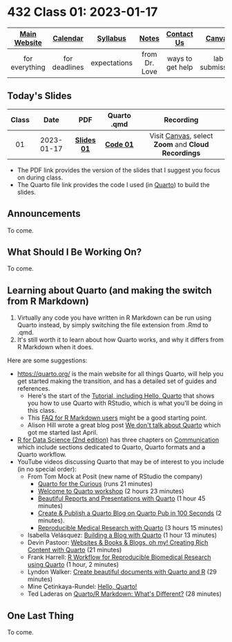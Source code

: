 # 432 Class 01: 2023-01-17

[Main Website](https://thomaselove.github.io/432-2023/) | [Calendar](https://thomaselove.github.io/432-2023/calendar.html) | [Syllabus](https://thomaselove.github.io/432-syllabus-2023/) | [Notes](https://thomaselove.github.io/432-notes/) | [Contact Us](https://thomaselove.github.io/432-2023/contact.html) | [Canvas](https://canvas.case.edu) | [Data and Code](https://github.com/THOMASELOVE/432-data) | [Sources](https://github.com/THOMASELOVE/432-classes-2023/tree/main/sources)
:-----------: | :--------------: | :----------: | :---------: | :-------------: | :-----------: | :------------: |:------:
for everything | for deadlines | expectations | from Dr. Love | ways to get help | lab submission | for downloads | to read

## Today's Slides

Class | Date | PDF | Quarto .qmd | Recording
:---: | :--------: | :------: | :------: | :-------------:
01 | 2023-01-17 | **[Slides 01](https://github.com/THOMASELOVE/432-slides-2023/blob/main/slides01.pdf)** | **[Code 01](432-slides-2023/blob/main/slides01.qmd)** | Visit [Canvas](https://canvas.case.edu/), select **Zoom** and **Cloud Recordings**

- The PDF link provides the version of the slides that I suggest you focus on during class.
- The Quarto file link provides the code I used (in [Quarto](https://quarto.org/)) to build the slides.

## Announcements
 
To come.

## What Should I Be Working On?

To come.

## Learning about Quarto (and making the switch from R Markdown)

1. Virtually any code you have written in R Markdown can be run using Quarto instead, by simply switching the file extension from .Rmd to .qmd.
2. It's still worth it to learn about how Quarto works, and why it differs from R Markdown when it does.

Here are some suggestions:

- <https://quarto.org/> is the main website for all things Quarto, will help you get started making the transition, and has a detailed set of guides and references.
    - Here's the start of the [Tutorial, including Hello, Quarto](https://quarto.org/docs/get-started/hello/rstudio.html) that shows you how to use Quarto with RStudio, which is what you'll be doing in this class.
    - This [FAQ for R Markdown users](https://quarto.org/docs/faq/rmarkdown.html) might be a good starting point.
    - Alison Hill wrote a great blog post [We don't talk about Quarto](https://www.apreshill.com/blog/2022-04-we-dont-talk-about-quarto/) which got me started last April.
- [R for Data Science (2nd edition)](https://r4ds.hadley.nz/) has three chapters on [Communication](https://r4ds.hadley.nz/communicate.html) which include sections dedicated to Quarto, Quarto formats and a Quarto workflow.
- YouTube videos discussing Quarto that may be of interest to you include (in no special order):
    - From Tom Mock at Posit (new name of RStudio the company)
        - [Quarto for the Curious](https://www.youtube.com/watch?v=mrvhk2XUfWo) (runs 21 minutes)
        - [Welcome to Quarto workshop](https://www.youtube.com/watch?v=yvi5uXQMvu4) (2 hours 23 minutes)
        - [Beautiful Reports and Presentations with Quarto](https://www.youtube.com/watch?v=hbf7Ai3jnxY) (1 hour 45 minutes)
        - [Create & Publish a Quarto Blog on Quarto Pub in 100 Seconds](https://www.youtube.com/watch?v=t8qtcDyCRFA) (2 minutes).
        - [Reproducible Medical Research with Quarto](https://www.youtube.com/watch?v=KnwQFph3s94) (3 hours 15 minutes)
    - Isabella Velásquez: [Building a Blog with Quarto](https://www.youtube.com/watch?v=CVcvXfRyfE0) (1 hour 13 minutes)
    - Devin Pastoor: [Websites & Books & Blogs, oh my! Creating Rich Content with Quarto](https://www.youtube.com/watch?v=A9QRN4cpsDY) (21 minutes)
    - Frank Harrell: [R Workflow for Reproducible Biomedical Research using Quarto](https://www.youtube.com/watch?v=NCrrN3Al-kw) (1 hour, 2 minutes)
    - Lyndon Walker: [Create beautiful documents with Quarto and R](https://www.youtube.com/watch?v=y5VcxMOnj3M) (29 minutes)
    - Mine Çetinkaya-Rundel: [Hello, Quarto!](https://www.youtube.com/watch?v=YVa5cdkypbw)
    - Ted Laderas on [Quarto/R Markdown: What's Different?](https://www.youtube.com/watch?v=xC6I5OVOnKI) (28 minutes)

## One Last Thing

To come.
